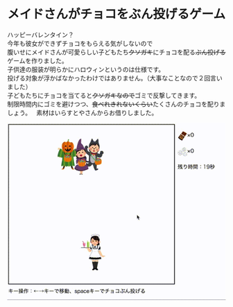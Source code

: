 # メイドさんがチョコをぶん投げるゲーム
ハッピーバレンタイン？  
今年も彼女ができずチョコをもらえる気がしないので  
腹いせにメイドさんが可愛らしい子どもたち~~クソガキ~~にチョコを配る~~ぶん投げる~~ゲームを作りました。  
子供達の服装が明らかにハロウィンというのは仕様です。  
投げる対象が浮かばなかったわけではありません。（大事なことなので２回言いました）  
子どもたちにチョコを当てると~~クソガキなので~~ゴミで反撃してきます。  
制限時間内にゴミを避けつつ、~~食べれきれないくらい~~たくさんのチョコを配りましょう。  
素材はいらすとやさんからお借りしました。

![img](https://github.com/teradonburi/chocogame/blob/master/chocogame.gif)
